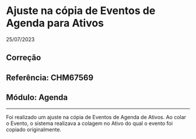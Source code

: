 # Ajuste na cópia de Eventos de Agenda para Ativos
25/07/2023
## Correção
## Referência: CHM67569
## Módulo: Agenda
***

Foi realizado um ajuste na cópia de Eventos de Agenda de Ativos. Ao colar o Evento, o sistema realizava a colagem no Ativo do qual o evento foi copiado originalmente.